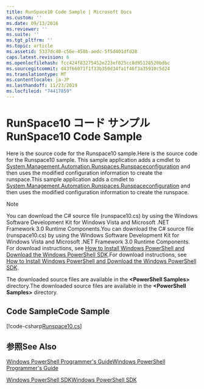 ```yaml
---
title: RunSpace10 Code Sample | Microsoft Docs
ms.custom: ''
ms.date: 09/13/2016
ms.reviewer: ''
ms.suite: ''
ms.tgt_pltfrm: ''
ms.topic: article
ms.assetid: 5337dc40-c56e-458b-aedc-5f5d401dfd28
caps.latest.revision: 6
ms.openlocfilehash: fcc424f83275452e223ef025cc8d95128520bdbc
ms.sourcegitcommit: d43f66071f1f33b350d34fa1f46f3a35910c5d24
ms.translationtype: MT
ms.contentlocale: ja-JP
ms.lasthandoff: 11/23/2019
ms.locfileid: "74417859"
---
```

# <a name="runspace10-code-sample"></a><span data-ttu-id="dedff-102">RunSpace10 コード サンプル</span><span class="sxs-lookup"><span data-stu-id="dedff-102">RunSpace10 Code Sample</span></span>

<span data-ttu-id="dedff-103">Here is the source code for the Runspace10 sample.</span><span class="sxs-lookup"><span data-stu-id="dedff-103">Here is the source code for the Runspace10 sample.</span></span> <span data-ttu-id="dedff-104">This sample application adds a cmdlet to [System.Management.Automation.Runspaces.Runspaceconfiguration](/dotnet/api/System.Management.Automation.Runspaces.RunspaceConfiguration) and then uses the modified configuration information to create the runspace.</span><span class="sxs-lookup"><span data-stu-id="dedff-104">This sample application adds a cmdlet to [System.Management.Automation.Runspaces.Runspaceconfiguration](/dotnet/api/System.Management.Automation.Runspaces.RunspaceConfiguration) and then uses the modified configuration information to create the runspace.</span></span>

> [!NOTE]
> <span data-ttu-id="dedff-105">You can download the C# source file (runspace10.cs) by using the Windows Software Development Kit for Windows Vista and Microsoft .NET Framework 3.0 Runtime Components.</span><span class="sxs-lookup"><span data-stu-id="dedff-105">You can download the C# source file (runspace10.cs) by using the Windows Software Development Kit for Windows Vista and Microsoft .NET Framework 3.0 Runtime Components.</span></span> <span data-ttu-id="dedff-106">For download instructions, see [How to Install Windows PowerShell and Download the Windows PowerShell SDK](/powershell/scripting/developer/installing-the-windows-powershell-sdk).</span><span class="sxs-lookup"><span data-stu-id="dedff-106">For download instructions, see [How to Install Windows PowerShell and Download the Windows PowerShell SDK](/powershell/scripting/developer/installing-the-windows-powershell-sdk).</span></span>
>
> <span data-ttu-id="dedff-107">The downloaded source files are available in the **\<PowerShell Samples>** directory.</span><span class="sxs-lookup"><span data-stu-id="dedff-107">The downloaded source files are available in the **\<PowerShell Samples>** directory.</span></span>

## <a name="code-sample"></a><span data-ttu-id="dedff-108">Code Sample</span><span class="sxs-lookup"><span data-stu-id="dedff-108">Code Sample</span></span>

[!code-csharp[Runspace10.cs](../../../../powershell-sdk-samples/SDK-2.0/csharp/Runspace10/Runspace10.cs#L11-L118 "Runspace10.cs")]

## <a name="see-also"></a><span data-ttu-id="dedff-109">参照</span><span class="sxs-lookup"><span data-stu-id="dedff-109">See Also</span></span>

[<span data-ttu-id="dedff-110">Windows PowerShell Programmer's Guide</span><span class="sxs-lookup"><span data-stu-id="dedff-110">Windows PowerShell Programmer's Guide</span></span>](./windows-powershell-programmer-s-guide.md)

[<span data-ttu-id="dedff-111">Windows PowerShell SDK</span><span class="sxs-lookup"><span data-stu-id="dedff-111">Windows PowerShell SDK</span></span>](../windows-powershell-reference.md)
